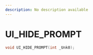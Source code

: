 ```yaml
---
description: No description available 
---
```


# UI_HIDE_PROMPT

```cpp
void UI_HIDE_PROMPT(int _Unk0);
```